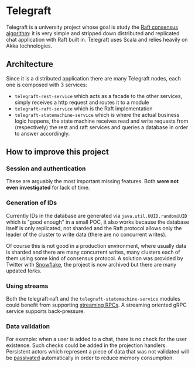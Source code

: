 # Telegraft

Telegraft is a university project whose goal is study the [Raft consensus algorithm](https://raft.github.io/):
it is very simple and stripped down distributed and replicated chat application with Raft built in.
Telegraft uses Scala and relies heavily on Akka technologies.

## Architecture

Since it is a distributed application there are many Telegraft nodes, each one is composed with 3 services:

 - `telegraft-rest-service` which acts as a facade to the other services, simply receives a http request and routes it to a module
 - `telegraft-raft-service` which is the Raft implementation
 - `telegraft-statemachine-service` which is where the actual business logic happens, the state machine receives read 
    and write requests from (respectively) the rest and raft services and queries a database in order to answer accordingly.

## How to improve this project

### Session and authentication

These are arguably the most important missing features. Both **were not even investigated** for 
lack of time.

### Generation of IDs

Currently IDs in the database are generated via `java.util.UUID.randomUUID` which is "good enough"
in a small POC, it also works because the database itself is only replicated, not sharded and 
the Raft protocol allows only the leader of the cluster to write data (there are no concurrent writes).

Of course this is not good in a production environment, where usually data is sharded and there are many
concurrent writes, many clusters each of them using some kind of consensus protocol. A solution was provided
by Twitter with [Snowflake](https://blog.twitter.com/engineering/en_us/a/2010/announcing-snowflake), the project
is now archived but there are many updated forks.

### Using streams

Both the telegraft-raft and the `telegraft-statemachine-service` modules could benefit from supporting
[streaming RPCs](https://grpc.io/docs/what-is-grpc/core-concepts/#bidirectional-streaming-rpc).
A streaming oriented gRPC service supports back-pressure.

### Data validation

For example: when a user is added to a chat, there is no check for the user existence.
Such checks could be added in the projection handlers. Persistent actors which represent
a piece of data that was not validated will be [passivated](https://doc.akka.io/docs/akka/current/typed/cluster-sharding.html#passivation)
automatically in order to reduce memory consumption.
